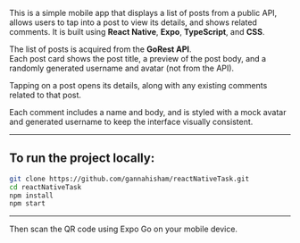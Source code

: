 This is a simple mobile app that displays a list of posts from a public API, allows users to tap into a post to view its details, and shows related comments. It is built using **React Native**, **Expo**, **TypeScript**, and **CSS**.

The list of posts is acquired from the **GoRest API**.  
Each post card shows the post title, a preview of the post body, and a randomly generated username and avatar (not from the API).

Tapping on a post opens its details, along with any existing comments related to that post.

Each comment includes a name and body, and is styled with a mock avatar and generated username to keep the interface visually consistent.

---

## To run the project locally:

```bash
git clone https://github.com/gannahisham/reactNativeTask.git
cd reactNativeTask
npm install
npm start
```

---

Then scan the QR code using Expo Go on your mobile device.
